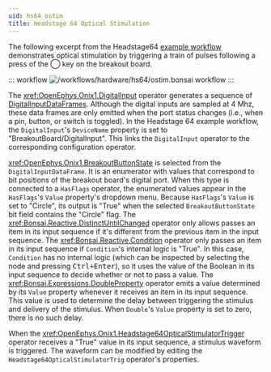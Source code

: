 ```yaml
---
uid: hs64_ostim
title: Headstage 64 Optical Stimulation
---
```


The following excerpt from the Headstage64 [example
workflow](xref:hs64_workflow) demonstrates optical stimulation by triggering a
train of pulses following a press of the ◯ key on the breakout board.

::: workflow
![/workflows/hardware/hs64/ostim.bonsai workflow](../../../workflows/hardware/hs64/ostim.bonsai)
:::

The <xref:OpenEphys.Onix1.DigitalInput> operator generates a sequence of
[DigitalInputDataFrames](xref:OpenEphys.Onix1.DigitalInputDataFrame). Although
the digital inputs are sampled at 4 Mhz, these data frames are only emitted when
the port status changes (i.e., when a pin, button, or switch is toggled). In the
Headstage 64 example workflow, the `DigitalInput`'s `DeviceName` property is
set to "BreakoutBoard/DigitalInput". This links the `DigitalInput` operator to
the corresponding configuration operator. 

<xref:OpenEphys.Onix1.BreakoutButtonState> is selected from the
`DigitalInputDataFrame`. It is an enumerator with values that correspond to bit
positions of the breakout board's digital port. When this type is connected to a
`HasFlags` operator, the enumerated values appear in the `HasFlags`'s `Value`
property's dropdown menu. Because `HasFlags`'s `Value` is set to "Circle", its
output is "True" when the selected `BreakoutButtonState` bit field contains the
"Circle" flag. The <xref:Bonsai.Reactive.DistinctUntilChanged> operator only
allows passes an item in its input sequence if it's different from the previous
item in the input sequence. The <xref:Bonsai.Reactive.Condition> operator only
passes an item in its input sequence if `Condition`'s internal logic is "True".
In this case, `Condition` has no internal logic (which can be inspected by
selecting the node and pressing <kbd>Ctrl+Enter</kbd>), so it uses the value of
the Boolean in its input sequence to decide whether or not to pass a value. The
<xref:Bonsai.Expressions.DoubleProperty> operator emits a value determined by
its `Value` property whenever it receives an item in its input sequence. This
value is used to determine the delay between triggering the stimulus and
delivery of the stimulus. When `Double`'s `Value` property is set to zero, there
is no such delay.

When the <xref:OpenEphys.Onix1.Headstage64OpticalStimulatorTrigger> operator
receives a "True" value in its input sequence, a stimulus waveform is triggered.
The waveform can be modified by editing the `Headstage64OpticalStimulatorTrig`
operator's properties.